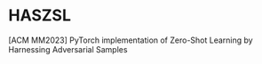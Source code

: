 # HASZSL
[ACM MM2023] PyTorch implementation of Zero-Shot Learning by Harnessing Adversarial Samples
